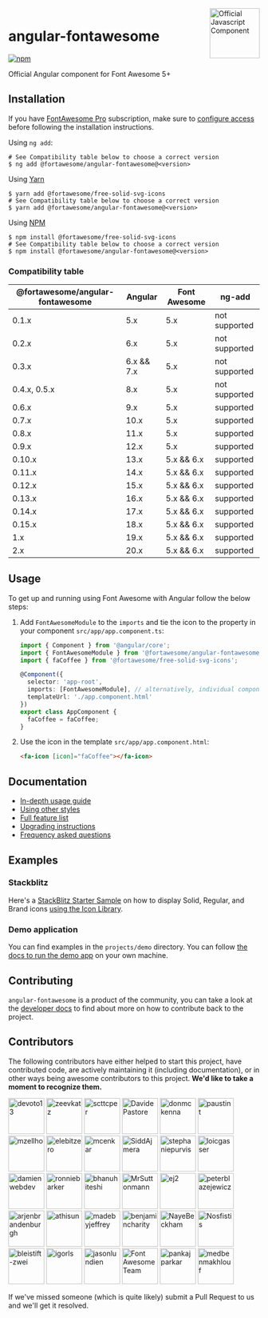 <a href="https://fontawesome.com">
  <img align="right" width="100" height="100" alt="Official Javascript Component" src="https://img.fortawesome.com/349cfdf6/official-javascript-component.svg">
</a>

# angular-fontawesome

[![npm](https://img.shields.io/npm/v/@fortawesome/angular-fontawesome.svg?style=flat-square)](https://www.npmjs.com/package/@fortawesome/angular-fontawesome)

Official Angular component for Font Awesome 5+

## Installation

If you have [FontAwesome Pro](https://fontawesome.com/plans) subscription, make sure to [configure access](https://fontawesome.com/docs/web/setup/packages#_1-configure-access) before following the installation instructions.

Using `ng add`:

```
# See Compatibility table below to choose a correct version
$ ng add @fortawesome/angular-fontawesome@<version>
```

Using [Yarn](https://yarnpkg.com)
```
$ yarn add @fortawesome/free-solid-svg-icons
# See Compatibility table below to choose a correct version
$ yarn add @fortawesome/angular-fontawesome@<version>
```

Using [NPM](https://www.npmjs.com/)
```
$ npm install @fortawesome/free-solid-svg-icons
# See Compatibility table below to choose a correct version
$ npm install @fortawesome/angular-fontawesome@<version>
```

### Compatibility table

| @fortawesome/angular-fontawesome | Angular    | Font Awesome | ng-add        |
|----------------------------------|------------|--------------|---------------|
| 0.1.x                            | 5.x        | 5.x          | not supported |
| 0.2.x                            | 6.x        | 5.x          | not supported |
| 0.3.x                            | 6.x && 7.x | 5.x          | not supported |
| 0.4.x, 0.5.x                     | 8.x        | 5.x          | not supported |
| 0.6.x                            | 9.x        | 5.x          | supported     |
| 0.7.x                            | 10.x       | 5.x          | supported     |
| 0.8.x                            | 11.x       | 5.x          | supported     |
| 0.9.x                            | 12.x       | 5.x          | supported     |
| 0.10.x                           | 13.x       | 5.x && 6.x   | supported     |
| 0.11.x                           | 14.x       | 5.x && 6.x   | supported     |
| 0.12.x                           | 15.x       | 5.x && 6.x   | supported     |
| 0.13.x                           | 16.x       | 5.x && 6.x   | supported     |
| 0.14.x                           | 17.x       | 5.x && 6.x   | supported     |
| 0.15.x                           | 18.x       | 5.x && 6.x   | supported     |
| 1.x                              | 19.x       | 5.x && 6.x   | supported     |
| 2.x                              | 20.x       | 5.x && 6.x   | supported     |

## Usage

To get up and running using Font Awesome with Angular follow the below steps:

1. Add `FontAwesomeModule` to the `imports` and tie the icon to the property in your component
`src/app/app.component.ts`:

    ```typescript
    import { Component } from '@angular/core';
    import { FontAwesomeModule } from '@fortawesome/angular-fontawesome';
    import { faCoffee } from '@fortawesome/free-solid-svg-icons';
    
    @Component({
      selector: 'app-root',
      imports: [FontAwesomeModule], // alternatively, individual components can be imported
      templateUrl: './app.component.html'
    })
    export class AppComponent {
      faCoffee = faCoffee;
    }
    ```

1. Use the icon in the template
`src/app/app.component.html`:

    ```html
    <fa-icon [icon]="faCoffee"></fa-icon>
    ```

## Documentation

* [In-depth usage guide](./docs/usage.md)
* [Using other styles](./docs/usage/using-other-styles.md)
* [Full feature list](./docs/usage/features.md)
* [Upgrading instructions](UPGRADING.md)
* [Frequency asked questions](./docs/faq.md)

## Examples

### Stackblitz
Here's a [StackBlitz Starter Sample](https://stackblitz.com/edit/angular-ivy-7jrcne) on how to display Solid, Regular, and Brand icons [using the Icon Library](./docs/usage/icon-library.md#using-the-icon-library).


### Demo application
You can find examples in the `projects/demo` directory. You can follow [the docs to run the demo app](./DEVELOPER.md#setting-up-the-local-environment) on your own machine.

## Contributing
`angular-fontawesome` is a product of the community, you can take a look at the [developer docs](./DEVELOPER.md) to find about more on how to contribute back to the project.

## Contributors

The following contributors have either helped to start this project, have contributed
code, are actively maintaining it (including documentation), or in other ways
being awesome contributors to this project. **We'd like to take a moment to recognize them.**

[<img src="https://github.com/devoto13.png?size=72" alt="devoto13" width="72">](https://github.com/devoto13)
[<img src="https://github.com/zeevkatz.png?size=72" alt="zeevkatz" width="72">](https://github.com/zeevkatz)
[<img src="https://github.com/scttcper.png?size=72" alt="scttcper" width="72">](https://github.com/scttcper)
[<img src="https://github.com/DavidePastore.png?size=72" alt="DavidePastore" width="72">](https://github.com/DavidePastore)
[<img src="https://github.com/donmckenna.png?size=72" alt="donmckenna" width="72">](https://github.com/donmckenna)
[<img src="https://github.com/paustint.png?size=72" alt="paustint" width="72">](https://github.com/paustint)
[<img src="https://github.com/mzellho.png?size=72" alt="mzellho" width="72">](https://github.com/mzellho)
[<img src="https://github.com/elebitzero.png?size=72" alt="elebitzero" width="72">](https://github.com/elebitzero)
[<img src="https://github.com/mcenkar.png?size=72" alt="mcenkar" width="72">](https://github.com/mcenkar)
[<img src="https://github.com/SiddAjmera.png?size=72" alt="SiddAjmera" width="72">](https://github.com/SiddAjmera)
[<img src="https://github.com/stephaniepurvis.png?size=72" alt="stephaniepurvis" width="72">](https://github.com/stephaniepurvis)
[<img src="https://github.com/loicgasser.png?size=72" alt="loicgasser" width="72">](https://github.com/loicgasser)
[<img src="https://github.com/damienwebdev.png?size=72" alt="damienwebdev" width="72">](https://github.com/damienwebdev)
[<img src="https://github.com/ronniebarker.png?size=72" alt="ronniebarker" width="72">](https://github.com/ronniebarker)
[<img src="https://github.com/bhanuhiteshi.png?size=72" alt="bhanuhiteshi" width="72">](https://github.com/bhanuhiteshi)
[<img src="https://github.com/MrSuttonmann.png?size=72" alt="MrSuttonmann" width="72">](https://github.com/MrSuttonmann)
[<img src="https://github.com/ej2.png?size=72" alt="ej2" width="72">](https://github.com/ej2)
[<img src="https://github.com/peterblazejewicz.png?size=72" alt="peterblazejewicz" width="72">](https://github.com/peterblazejewicz)
[<img src="https://github.com/arjenbrandenburgh.png?size=72" alt="arjenbrandenburgh" width="72">](https://github.com/arjenbrandenburgh)
[<img src="https://github.com/athisun.png?size=72" alt="athisun" width="72">](https://github.com/athisun)
[<img src="https://github.com/madebyjeffrey.png?size=72" alt="madebyjeffrey" width="72">](https://github.com/madebyjeffrey)
[<img src="https://github.com/benjamincharity.png?size=72" alt="benjamincharity" width="72">](https://github.com/benjamincharity)
[<img src="https://github.com/NayeBeckham.png?size=72" alt="NayeBeckham" width="72">](https://github.com/NayeBeckham)
[<img src="https://github.com/Nosfistis.png?size=72" alt="Nosfistis" width="72">](https://github.com/Nosfistis)
[<img src="https://github.com/bleistift-zwei.png?size=72" alt="bleistift-zwei" width="72">](https://github.com/bleistift-zwei)
[<img src="https://github.com/igorls.png?size=72" alt="igorls" width="72">](https://github.com/igorls)
[<img src="https://github.com/jasonlundien.png?size=72" alt="jasonlundien" width="72">](https://github.com/jasonlundien)
[<img src="https://github.com/FortAwesome.png?size=72" alt="Font Awesome Team" width="72">](https://github.com/orgs/FortAwesome/people)
[<img src="https://github.com/pankajparkar.png?size=72" alt="pankajparkar" width="72">](https://github.com/pankajparkar)
[<img src="https://github.com/medbenmakhlouf .png?size=72" alt="medbenmakhlouf " width="72">](https://github.com/medbenmakhlouf )

If we've missed someone (which is quite likely) submit a Pull Request to us and we'll get it resolved.
